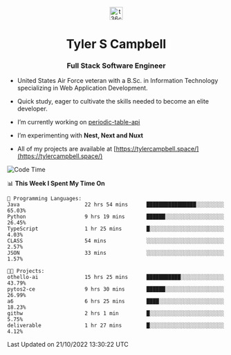 <p align="center">
<a href="https://www.linkedin.com/in/t36campbell" target="blank"><img align="center" src="https://ik.imagekit.io/t36campbell/Portfolio/linkedin.png.original_m8bbGgPh6.png" alt="t36campbell" height="30" width="30" /></a>
</p>
<h1 align="center">Tyler S Campbell</h1>
<h3 align="center">Full Stack Software Engineer</h3>

* United States Air Force veteran with a B.Sc. in Information Technology specializing in Web Application Development. 

* Quick study, eager to cultivate the skills needed to become an elite developer.

* I’m currently working on [periodic-table-api](https://github.com/t36campbell/periodic-table-api)

* I’m experimenting with **Nest, Next and Nuxt**

* All of my projects are available at [https://tylercampbell.space/](https://tylercampbell.space/)

<!--START_SECTION:waka-->
![Code Time](http://img.shields.io/badge/Code%20Time-1%2C929%20hrs%2024%20mins-blue)

📊 **This Week I Spent My Time On** 

```text
💬 Programming Languages: 
Java                     22 hrs 54 mins      ████████████████░░░░░░░░░   65.03% 
Python                   9 hrs 19 mins       ██████░░░░░░░░░░░░░░░░░░░   26.45% 
TypeScript               1 hr 25 mins        █░░░░░░░░░░░░░░░░░░░░░░░░   4.03% 
CLASS                    54 mins             ░░░░░░░░░░░░░░░░░░░░░░░░░   2.57% 
JSON                     33 mins             ░░░░░░░░░░░░░░░░░░░░░░░░░   1.57%

🐱‍💻 Projects: 
othello-ai               15 hrs 25 mins      ███████████░░░░░░░░░░░░░░   43.79% 
pytos2-ce                9 hrs 30 mins       ██████░░░░░░░░░░░░░░░░░░░   26.99% 
a6                       6 hrs 25 mins       ████░░░░░░░░░░░░░░░░░░░░░   18.23% 
githw                    2 hrs 1 min         █░░░░░░░░░░░░░░░░░░░░░░░░   5.75% 
deliverable              1 hr 27 mins        █░░░░░░░░░░░░░░░░░░░░░░░░   4.12%

```


 Last Updated on 21/10/2022 13:30:22 UTC
<!--END_SECTION:waka-->
